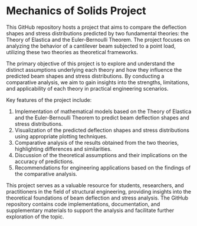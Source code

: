 # Mechanics of Solids Project

This GitHub repository hosts a project that aims to compare the deflection shapes and stress distributions predicted by two fundamental theories: the Theory of Elastica and the Euler-Bernoulli Theorem. The project focuses on analyzing the behavior of a cantilever beam subjected to a point load, utilizing these two theories as theoretical frameworks.

The primary objective of this project is to explore and understand the distinct assumptions underlying each theory and how they influence the predicted beam shapes and stress distributions. By conducting a comparative analysis, we aim to gain insights into the strengths, limitations, and applicability of each theory in practical engineering scenarios.

Key features of the project include:

1. Implementation of mathematical models based on the Theory of Elastica and the Euler-Bernoulli Theorem to predict beam deflection shapes and stress distributions.
2. Visualization of the predicted deflection shapes and stress distributions using appropriate plotting techniques.
3. Comparative analysis of the results obtained from the two theories, highlighting differences and similarities.
4. Discussion of the theoretical assumptions and their implications on the accuracy of predictions.
5. Recommendations for engineering applications based on the findings of the comparative analysis.

This project serves as a valuable resource for students, researchers, and practitioners in the field of structural engineering, providing insights into the theoretical foundations of beam deflection and stress analysis. The GitHub repository contains code implementations, documentation, and supplementary materials to support the analysis and facilitate further exploration of the topic.
